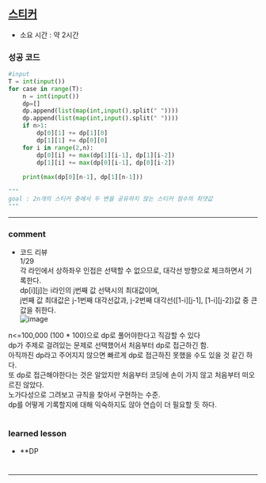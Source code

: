 ## [스티커](https://www.acmicpc.net/problem/9465)
* 소요 시간 : 약 2시간


### 성공 코드
```python
#input
T = int(input())
for case in range(T):
    n = int(input())
    dp=[]
    dp.append(list(map(int,input().split(" "))))
    dp.append(list(map(int,input().split(" "))))
    if n>1:
        dp[0][1] += dp[1][0]
        dp[1][1] += dp[0][0]
    for i in range(2,n):
        dp[0][i] += max(dp[1][i-1], dp[1][i-2])
        dp[1][i] += max(dp[0][i-1], dp[0][i-2])
        
    print(max(dp[0][n-1], dp[1][n-1]))

"""
goal : 2n개의 스티커 중에서 두 변을 공유하지 않는 스티커 점수의 최댓값
"""


```



----------------------------------------------------------------------------
### comment 
     
* 코드 리뷰  
1/29  
각 라인에서 상하좌우 인접은 선택할 수 없으므로, 대각선 방향으로 체크하면서 기록한다.  
dp[i][j]는 i라인의 j번째 값 선택시의 최대값이며,  
j번째 값 최대값은 j-1번째 대각선값과, j-2번째 대각선([1-i][j-1], [1-i][j-2])값 중 큰 값을 취한다.  
![image](https://user-images.githubusercontent.com/46209571/151662240-722765cf-c130-4424-89d4-b6b612e86e96.png)



n<=100,000 (100 * 100)으로 dp로 풀어야한다고 직감할 수 있다  
dp가 주제로 걸려있는 문제로 선택했어서 처음부터 dp로 접근하긴 함.   
아직까진 dp라고 주어지지 않으면 빠르게 dp로 접근하진 못했을 수도 있을 것 같긴 하다.  
또 dp로 접근해야한다는 것은 알았지만 처음부터 코딩에 손이 가지 않고 처음부터 떠오르진 않았다.   
노가다성으로 그려보고 규칙을 찾아서 구현하는 수준.   
dp를 어떻게 기록할지에 대해 익숙하지도 않아 연습이 더 필요할 듯 하다.   


#
#
 ### learned lesson
 
* **DP
#
#
 
 
 
 
 
-----------------------------------------------------------------------------
